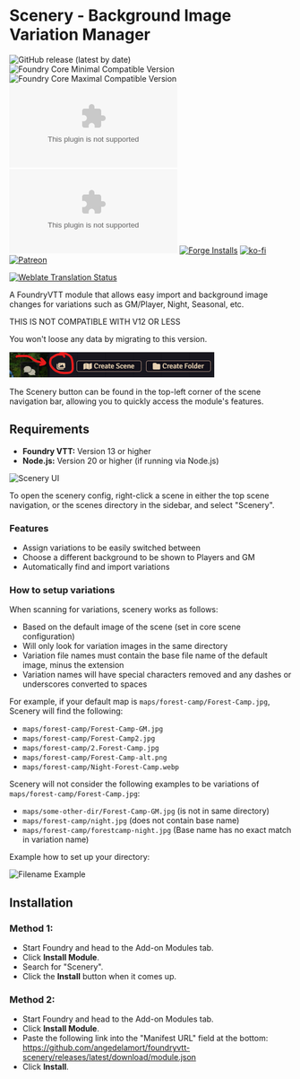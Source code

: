 # Scenery - Background Image Variation Manager

![GitHub release (latest by date)](https://img.shields.io/github/v/release/angedelamort/foundryvtt-scenery?label=Latest%20Release&prefix=v&query=$.version&colorB=red&style=for-the-badge)
![Foundry Core Minimal Compatible Version](https://img.shields.io/badge/dynamic/json.svg?url=https%3A%2F%2Fraw.githubusercontent.com%2Fangedelamort%2Ffoundryvtt-scenery%2Fmaster%2Fmodule.json&label=Foundry%20Minimal%20Version&query=$.compatibility.minimum&colorB=orange&style=for-the-badge)
![Foundry Core Maximal Compatible Version](https://img.shields.io/badge/dynamic/json.svg?url=https%3A%2F%2Fraw.githubusercontent.com%2Fangedelamort%2Ffoundryvtt-scenery%2Fmaster%2Fmodule.json&label=Foundry%20Maximal%20Version&query=$.compatibility.maximum&colorB=orange&style=for-the-badge)
![All Releases Download Count](https://img.shields.io/github/downloads/angedelamort/foundryvtt-scenery/module.zip?color=2b82fc&label=%20Downloads%20%28all%29&style=for-the-badge)
![Latest Release Download Count](https://img.shields.io/github/downloads/angedelamort/foundryvtt-scenery/latest/module.zip?label=Downloads%20%28latest%20release%29&style=for-the-badge)
[![Forge Installs](https://img.shields.io/badge/dynamic/json?label=Forge%20Installs&query=package.installs&suffix=%25&url=https%3A%2F%2Fforge-vtt.com%2Fapi%2Fbazaar%2Fpackage%2Fscenery&colorB=006400&style=for-the-badge)](https://forge-vtt.com/bazaar#package=scenery)
[![ko-fi](https://img.shields.io/badge/Ko--fi-F16061?style=for-the-badge&logo=ko-fi&logoColor=white)](https://ko-fi.com/J3J1FVK91)
[![Patreon](https://img.shields.io/badge/Patreon-F96854?style=for-the-badge&logo=patreon&logoColor=white)](https://www.patreon.com/NerdyByNatureDev)

[![Weblate Translation Status](https://weblate.foundryvtt-hub.com/widgets/scenery/-/287x66-black.png)](https://weblate.foundryvtt-hub.com/engage/scenery/)

A FoundryVTT module that allows easy import and background image changes for variations such as GM/Player, Night, Seasonal, etc.

THIS IS NOT COMPATIBLE WITH V12 OR LESS

You won't loose any data by migrating to this version.

![Scenery Button](docs/scenery-button.png "The Scenery button in the scene navigation")

The Scenery button can be found in the top-left corner of the scene navigation bar, allowing you to quickly access the module's features.

## Requirements

- **Foundry VTT:** Version 13 or higher
- **Node.js:** Version 20 or higher (if running via Node.js)

![Scenery UI](docs/example.jpg "The Scenery UI")

To open the scenery config, right-click a scene in either the top scene navigation, or the scenes directory in the sidebar, and select "Scenery".

### Features
- Assign variations to be easily switched between
- Choose a different background to be shown to Players and GM
- Automatically find and import variations

### How to setup variations
When scanning for variations, scenery works as follows:
- Based on the default image of the scene (set in core scene configuration)
- Will only look for variation images in the same directory
- Variation file names must contain the base file name of the default image, minus the extension
- Variation names will have special characters removed and any dashes or underscores converted to spaces

For example, if your default map is `maps/forest-camp/Forest-Camp.jpg`, Scenery will find the following:
- `maps/forest-camp/Forest-Camp-GM.jpg`
- `maps/forest-camp/Forest-Camp2.jpg`
- `maps/forest-camp/2.Forest-Camp.jpg`
- `maps/forest-camp/Forest-Camp-alt.png`
- `maps/forest-camp/Night-Forest-Camp.webp`

Scenery will not consider the following examples to be variations of `maps/forest-camp/Forest-Camp.jpg`:
- `maps/some-other-dir/Forest-Camp-GM.jpg` (is not in same directory)
- `maps/forest-camp/night.jpg` (does not contain base name)
- `maps/forest-camp/forestcamp-night.jpg` (Base name has no exact match in variation name)

Example how to set up your directory:

![Filename Example](docs/variations.jpg "Filename Example")


## Installation

### Method 1:

* Start Foundry and head to the Add-on Modules tab.
* Click **Install Module**.
* Search for "Scenery". 
* Click the **Install** button when it comes up.


### Method 2:

* Start Foundry and head to the Add-on Modules tab.
* Click **Install Module**.
* Paste the following link into the "Manifest URL" field at the bottom: https://github.com/angedelamort/foundryvtt-scenery/releases/latest/download/module.json
* Click **Install**.

